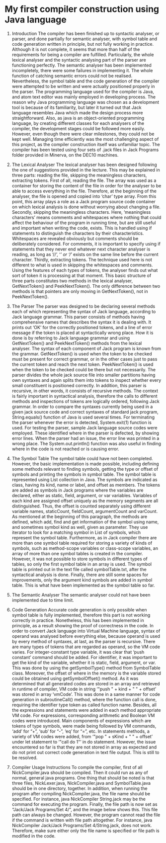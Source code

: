 # My first compiler construction using Java language
1.	Introduction
	The compiler has been finished up to syntactic analyser, or parser, and done partially for semantic analyser, with symbol table and code generation written in principle, but not fully working in practice. Although it is not complete, it seems that more than half of the requirements for being a compiler are fulfilled. Particularly, the whole lexical analyser and the syntactic analysing part of the parser are functioning perfectly. The semantic analyser has been implemented incompletely, there were some failures in implementing it. The whole function of catching semantic errors could not be realised. Nevertheless, the symbol table and the code generation of the compiler were attempted to be written and were actually positioned properly in the parser.
	The programming language used for the compiler is Java, and atom text editor was mainly employed in developing process. The reason why Java programming language was chosen as a development tool is because of its familiarity, but later it turned out that Jack language resembles Java which made the design process more straightforward. Also, as java is an object-oriented programming language, by creating different classes for each analysers of the compiler, the development stages could be followed more easily. However, even though there were clear milestones, they could not be kept well. Managing time efficiently was the most challenging aspect of this project, as the compiler construction itself was unfamiliar topic.
	The compiler has been tested using four sets of .jack files in Jack Programs folder provided in Minerva, on the DEC10 machines.


2.	The Lexical Analyser
	The lexical analyser has been designed following the one of suggestions provided in the lecture. This may be explained in three parts: reading the file, skipping the meaningless characters, extracting tokens.
	First of all, reading the file. The array was used as a container for storing the content of the file in order for the analyser to be able to access everything in the file. Therefore, at the beginning of the analyser, the file is opened and copied into ‘char’ type array. From this point, this array plays a role as a Jack program source code container on which lexical analysis is done without worrying about changing a file. Secondly, skipping the meaningless characters. Here, ‘meaningless characters’ means comments and whitespaces where nothing that could affect the behaviour of the program in running time, but are still useful and important when writing the code, exists. This is handled using if statements to distinguish the characters by their characteristics. Whitespaces are revealed obviously but comments should be deliberately considered. For comments, it is important to specify using if statements that they never end whatever next character analyser is reading, as long as ‘//’, ‘*’ or ‘/*’ exists on the same line before the current character. Thirdly, extracting tokens. The technique used here is not different to what is used in skipping the whitespaces and comments. Using the features of each types of tokens, the analyser finds out what sort of token it is processing at that moment. This basic structure of three parts constitutes two methods in the lexical analyser, GetNextToken() and PeekNextToken(). The only difference between two methods is that pointers are only moving in GetNextToken(), not in PeekNextToken().


3.	The Parser
	The parser was designed to be declaring several methods each of which representing the syntax of Jack language, according to Jack language grammar. This parser consists of methods having comprehensive names that describes the syntax it is dealing with. It prints out ‘OK’ for the correctly positioned tokens, and a line of error message if the token is placed at syntactically wrong place. How it is done is by referring to Jack language grammar and using GetNextToken() and PeekNextToken() methods from the lexical analyser. The syntax of each component of Jack program is known from the grammar. GetNextToken() is used when the token to be checked must be present for correct grammar, or in the other cases just to pass the current token and reach the next token. PeekNextToken() is used when the token to be checked could be there but not necessarily. The parser divides the whole jack source file into smaller partitions having own syntaxes and again splits them into tokens to inspect whether every small constituent is positioned correctly. In addition, this parser is recursive, in other words, it consists of recursive methods. The context is fairly important in syntactical analysis, therefore the calls to different methods and inspections of tokens are logically ordered, following Jack grammar. In order to compare the syntaxes currently being used in a given jack source code and correct syntaxes of standard jack program, String.equals() function of Java is used several times. For terminating the parser whenever the error is detected, System.exit(1) function is used.
	For testing the parser, sample Jack language source codes were employed. These identified where in the parser is defected, by showing error lines. When the parser had an issue, the error line was printed in a wrong place. The System.out.println() function was also useful in finding where in the code is not reached or is causing error.


4.	The Symbol Table
	The symbol table could have not been completed. However, the basic implementation is made possible, including defining some methods relevant to finding symbols, getting the type or offset of symbols and printing the symbols in symbol table. The symbol table is represented using List collection in Java. The symbols are indicated as class, having its kind, name or label, and offset as members. The tokens are added as symbols in Jack programs where the variables are declared, either as static, field, argument, or var variables. Variables of each kind are assigned offset uniquely as the memory segments are all distinguished. Thus, the offset is counted separately using different variable names, staticCount, fieldCount, argumentCount and varCount. As mentioned at the beginning of this paragraph, the methods are defined, which add, find and get information of the symbol using name, and sometimes symbol kind as well, given as parameter. They use iterator to look for a matching symbol in List of symbols, which represent the symbol table. Furthermore, as in Jack compiler there are more than one symbol table required for storing a variety of kinds of symbols, such as method-scope variables or class-scope variables, an array of more than one symbol tables is created in the compiler. However, it was not possible to store symbols in different types of tables, so only the first symbol table in an array is used. The symbol table is printed out in the text file called symbolTable.txt, after the syntactical analysis is done. Finally, there are still some spaces for improvements, only the argument kind symbols are added in symbol table.
This is what have been implemented as the symbol table so far.


5.	The Semantic Analyser
	The semantic analyser could not have been implemented due to time limit.


6.	Code Generation
	Accurate code generation is only possible when symbol table is fully implemented, therefore this part is not working correctly in practice. Nonetheless, this has been implemented in principle, as a result showing the proof of correctness in the code.
	In order to convert Jack language into Virtual Machine language, syntax of operand was analysed before everything else, because operand is used by every method of syntaxes, at last, as the parser is recursive.  There are many types of tokens that are regarded as operand, so the VM code varies. For integer-constant type variable, it was clear that ‘push constant’ command should be added. For identifier, it was important to get the kind of the variable, whether it is static, field, argument, or var. This was done by using the getSymbolType() method from SymbolTable class. Moreover, the offset of where in the memory is the variable stored could be obtained using getSymbolOffset() method. As it was determined that all generated codes are stored in an array and retrieved in runtime of compiler, VM code in string ‘"push " + kind + " " + offset’ was stored in array ‘vmCode’. This was done in a same manner for code generation in subroutineCall() method, where the function call is done, requiring the identifier type token as called function name. Besides, all the expressions and statements were added in each method appropriate VM code. For expressions, corresponding arithmetic and Boolean VM codes were introduced. Main components of expressions which are tokens of type symbols, were made being followed by VM commands, ‘add’ for “+”, ‘sub’ for “-”, ‘eq’ for “=”, etc. In statements methods, a variety of VM codes were added, from ‘"pop " + sKind + " " + offset’ under let statement to ‘"call do 1"’ in do statement. However, the issue encountered so far is that they are not stored in array as expected and do not print out correct code generation in text file output. This is still to be resolved.


7.	Compiler Usage Instructions
	To compile the compiler, first of all NickCompiler.java should be compiled. Then it could run as any of normal, general java programs. One thing that should be noted is that three files, NickLexer.java, NickCompiler.java and SymbolTable.java should be in one directory, together.
	In addition, when running the program after compiling NickCompiler.java, the file name should be specified. For instance, java NickCompiler String.jack may be the command for executing the program.
	Finally, the file path is now set as “Jack/Jack Programs/Set 4/”, and the image below shows this. This file path can always be changed. However, the program cannot read the file if the command is written with file path altogether.
For instance, java NickCompiler Jack/Jack Programs/Set 4/String.jack,  does not work.
Therefore, make sure either only the file name is specified or file path is modified in the code.
